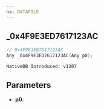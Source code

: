 ```yaml
---
ns: DATAFILE
---
```

## _0x4F9E3ED7617123AC

```c
// 0x4F9E3ED7617123AC
Any _0x4F9E3ED7617123AC(Any p0);
```

```
NativeDB Introduced: v1207
```

## Parameters
* **p0**:
